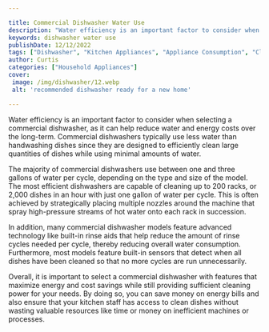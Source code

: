 ```yaml
---

title: Commercial Dishwasher Water Use
description: "Water efficiency is an important factor to consider when selecting a commercial dishwasher, as it can help reduce water and energy...scroll on and keep learning"
keywords: dishwasher water use
publishDate: 12/12/2022
tags: ["Dishwasher", "Kitchen Appliances", "Appliance Consumption", "Clean Appliance"]
author: Curtis
categories: ["Household Appliances"]
cover: 
 image: /img/dishwasher/12.webp
 alt: 'recommended dishwasher ready for a new home'

---
```


Water efficiency is an important factor to consider when selecting a commercial dishwasher, as it can help reduce water and energy costs over the long-term. Commercial dishwashers typically use less water than handwashing dishes since they are designed to efficiently clean large quantities of dishes while using minimal amounts of water.

The majority of commercial dishwashers use between one and three gallons of water per cycle, depending on the type and size of the model. The most efficient dishwashers are capable of cleaning up to 200 racks, or 2,000 dishes in an hour with just one gallon of water per cycle. This is often achieved by strategically placing multiple nozzles around the machine that spray high-pressure streams of hot water onto each rack in succession. 

In addition, many commercial dishwasher models feature advanced technology like built-in rinse aids that help reduce the amount of rinse cycles needed per cycle, thereby reducing overall water consumption. Furthermore, most models feature built-in sensors that detect when all dishes have been cleaned so that no more cycles are run unnecessarily. 

Overall, it is important to select a commercial dishwasher with features that maximize energy and cost savings while still providing sufficient cleaning power for your needs. By doing so, you can save money on energy bills and also ensure that your kitchen staff has access to clean dishes without wasting valuable resources like time or money on inefficient machines or processes.
